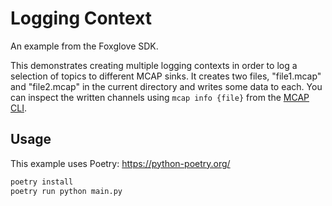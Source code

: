# Logging Context

An example from the Foxglove SDK.

This demonstrates creating multiple logging contexts in order to log a selection of topics to
different MCAP sinks. It creates two files, "file1.mcap" and "file2.mcap" in the current directory
and writes some data to each. You can inspect the written channels using `mcap info {file}` from the
[MCAP CLI](https://mcap.dev/guides/cli).

## Usage

This example uses Poetry: https://python-poetry.org/

```bash
poetry install
poetry run python main.py
```
